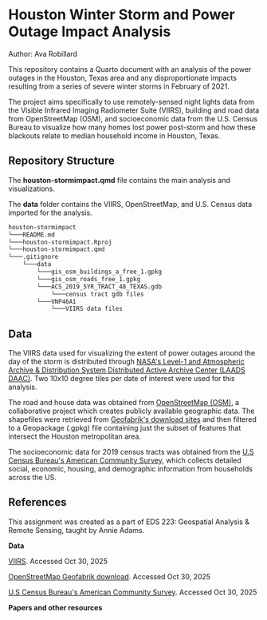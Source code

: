 # Houston Winter Storm and Power Outage Impact Analysis

Author: Ava Robillard

This repository contains a Quarto document with an analysis of the power outages in the Houston, Texas area and any disproportionate impacts resulting from a series of severe winter storms in February of 2021.

The project aims specifically to use remotely-sensed night lights data from the Visible Infrared Imaging Radiometer Suite (VIIRS), building and road data from OpenStreetMap (OSM), and socioeconomic data from the U.S. Census Bureau to visualize how many homes lost power post-storm and how these blackouts relate to median household income in Houston, Texas.

## Repository Structure

The **houston-stormimpact.qmd** file contains the main analysis and visualizations.

The **data** folder contains the VIIRS, OpenStreetMap, and U.S. Census data imported for the analysis.

``` bash
houston-stormimpact
└───README.md
└───houston-stormimpact.Rproj    
└───houston-stormimpact.qmd 
└───.gitignore
    └───data
        └───gis_osm_buildings_a_free_1.gpkg
        └───gis_osm_roads_free_1.gpkg
        └───ACS_2019_5YR_TRACT_48_TEXAS.gdb
            └───census tract gdb files
        └───VNP46A1
            └───VIIRS data files
```

## Data

The VIIRS data used for visualizing the extent of power outages around the day of the storm is distributed through [NASA's Level-1 and Atmospheric Archive & Distribution System Distributed Active Archive Center (LAADS DAAC)](https://ladsweb.modaps.eosdis.nasa.gov/). Two 10x10 degree tiles per date of interest were used for this analysis.

The road and house data was obtained from [OpenStreetMap (OSM)](https://planet.openstreetmap.org/), a collaborative project which creates publicly available geographic data. The shapefiles were retrieved from [Geofabrik's download sites](https://download.geofabrik.de/) and then filtered to a Geopackage (.gpkg) file containing just the subset of features that intersect the Houston metropolitan area.

The socioeconomic data for 2019 census tracts was obtained from the [U.S Census Bureau's American Community Survey](https://www.census.gov/programs-surveys/acs), which collects detailed social, economic, housing, and demographic information from households across the US.

## References

This assignment was created as a part of EDS 223: Geospatial Analysis & Remote Sensing, taught by Annie Adams.

**Data**

[VIIRS](https://ladsweb.modaps.eosdis.nasa.gov/). Accessed Oct 30, 2025

[OpenStreetMap Geofabrik download](https://download.geofabrik.de/). Accessed Oct 30, 2025

[U.S Census Bureau's American Community Survey](https://www.census.gov/programs-surveys/acs). Accessed Oct 30, 2025

**Papers and other resources**
